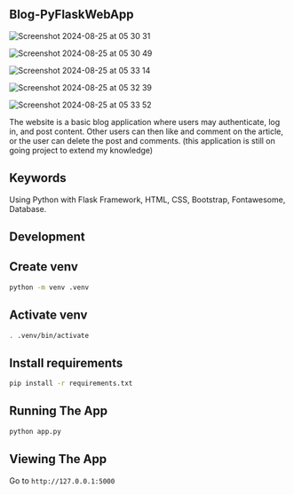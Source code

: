 ## Blog-PyFlaskWebApp

![Screenshot 2024-08-25 at 05 30 31](https://github.com/user-attachments/assets/44be937b-89db-46f2-af65-e34bdf01d83f)

![Screenshot 2024-08-25 at 05 30 49](https://github.com/user-attachments/assets/5e6e93ff-65f7-41a3-b71b-e92bd1eb9315)

![Screenshot 2024-08-25 at 05 33 14](https://github.com/user-attachments/assets/e86b08b2-f436-4e41-8bfb-4c4ff64d4d9b)

![Screenshot 2024-08-25 at 05 32 39](https://github.com/user-attachments/assets/fd782ac8-c605-4b01-8a57-5f5b24b52855)

![Screenshot 2024-08-25 at 05 33 52](https://github.com/user-attachments/assets/c74de127-061e-41d9-8454-c45ff9fe02d6)

The website is a basic blog application where users may authenticate, log in, and post content. Other users can then like and comment on the article, or the user can delete the post and comments. (this application is still on going project to extend my knowledge)

## Keywords

Using Python with Flask Framework, HTML, CSS, Bootstrap, Fontawesome, Database.

## Development

## Create venv

```sh
python -m venv .venv
```

## Activate venv

```sh
. .venv/bin/activate
```

## Install requirements

```sh
pip install -r requirements.txt
```

## Running The App

```bash
python app.py
```

## Viewing The App

Go to `http://127.0.0.1:5000`


